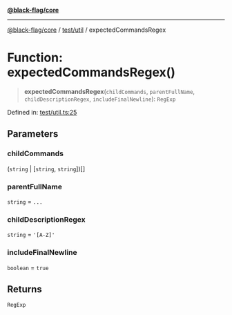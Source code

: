 [**@black-flag/core**](../../../README.md)

***

[@black-flag/core](../../../README.md) / [test/util](../README.md) / expectedCommandsRegex

# Function: expectedCommandsRegex()

> **expectedCommandsRegex**(`childCommands`, `parentFullName`, `childDescriptionRegex`, `includeFinalNewline`): `RegExp`

Defined in: [test/util.ts:25](https://github.com/Xunnamius/black-flag/blob/41bcd587ae1e5e4c88c48238363c70e315cd242a/test/util.ts#L25)

## Parameters

### childCommands

(`string` \| \[`string`, `string`\])[]

### parentFullName

`string` = `...`

### childDescriptionRegex

`string` = `'[A-Z]'`

### includeFinalNewline

`boolean` = `true`

## Returns

`RegExp`
